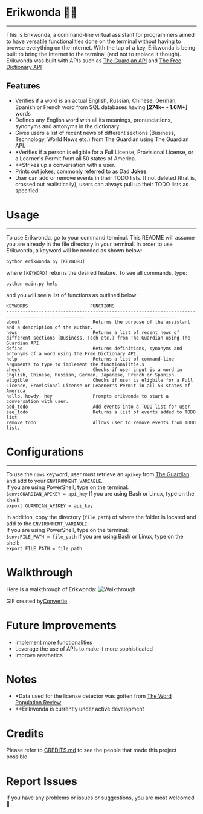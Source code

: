 # **Erikwonda** :technologist:
----------------------------------------------------------------------------------------------------------------
This is Erikwonda, a command-line virtual assistant  for programmers aimed to have versatile functionalities done on the terminal 
without having to browse everything on the Internet. With the tap of a key, Erikwonda is being built to bring the 
Internet to the terminal (and not to replace it though). Erikwonda was built with APIs such as [The Guardian API](https://open-platform.theguardian.com/) and [The Free Dictionary API](https://dictionaryapi.dev/) 

## Features
- Verifies if a word is an actual English, Russian, Chinese, German, Spanish or French word from SQL databases having **[274k+ - 1.6M+]** 
words
- Defines any English word with all its meanings, pronunciations, synonyms and antonyms in the dictionary.
- Gives users a list of recent news of different sections (Business, Technology, World News etc.) from The Guardian using The Guardian API.
- *Verifies if a person is eligible for a Full License, Provisional License, or a Learner's Permit from all 50 states of America.
- **Strikes up a conversation with a user.
- Prints out jokes, commonly referred to as Dad **Jokes**.
- User can add or remove events in their TODO lists. If not deleted (that is, crossed out realistically), users can always pull up their TODO
lists as specified

# Usage
--------------------------------------------------------------------------------------------------------------------
To use Erikwonda, go to your command terminal. This README will assume you are already in the file directory in your terminal.
In order to use Erikwonda, a keyword will be needed as shown below:
```
python erikwonda.py [KEYWORD]
```
where ```[KEYWORD]``` returns the desired feature. 
To see all commands, type:
```
python main.py help
```
and you will see a list of functions as outlined below:
```
KEYWORDS                       FUNCTIONS
-------------------------------------------------------------------------------------------------------------------------------------
about                           Returns the purpose of the assistant and a description of the author.
news                            Returns a list of recent news of different sections (Business, Tech etc.) from The Guardian using The Guardian API.
define                          Returns definitions, synonyms and antonyms of a word using the Free Dictionary API.
help                            Returns a list of command-line arguments to type to implement the functionalitie.s
check                           Checks if user input is a word in English, Chinese, Russian, German, Japanese, French or Spanish.
eligible                        Checks if user is eligbile for a Full Licence, Provisional License or Learner's Permit in all 50 states of America
hello, howdy, hey               Prompts erikwonda to start a conversation with user.
add_todo                        Add events into a TODO list for user
see_todo                        Returns a list of events added to TODO list
remove_todo                     Allows user to remove events from TODO list.
```
# Configurations
----------------------------------------------------------------------------------------------------------------------------------
To use the ```news``` keyword, user must retrieve an ```apikey``` from [The Guardian](https://open-platform.theguardian.com/) and add to your ```ENVIRONMENT_VARIABLE```.<br/>
If you are using PowerShell, type on the terminal:<br/>
```$env:GUARDIAN_APIKEY = api_key```
If you are using Bash or Linux, type on the shell:<br/>
```export GUARDIAN_APIKEY = api_key```

In addition, copy the directory (```file_path```) of where the folder is located and add to the ```ENVIRONMENT_VARIABLE```:<br/>
If you are using PowerShell, type on the terminal:<br/>
```$env:FILE_PATH = file_path```
If you are using Bash or Linux, type on the shell:<br/>
```export FILE_PATH = file_path```


# Walkthrough
Here is a walkthrough of Erikwonda:
![Walkthrough](https://github.com/GodwinEke/c-lineassistantrepo/blob/master/gif/Walkthrough1.gif)

GIF created by[Convertio](https://convertio.co/mp4-gif/)

# Future Improvements
- Implement more functionalities
- Leverage the use of APIs to make it more sophisticated
- Improve aesthetics

# Notes
- *Data used for the license detector was gotten from [The Word Population Review](https://worldpopulationreview.com/state-rankings/driving-age-by-state)
- **Erikwonda is currently under active development

# Credits
Please refer to [CREDITS.md](https://github.com/GodwinEke/c-lineassistantrepo/blob/master/data/wordstxt/CREDITS.md) to see the people that made this project
possible

# Report Issues
If you have any problems or issues or suggestions, you are most welcomed :handshake:
